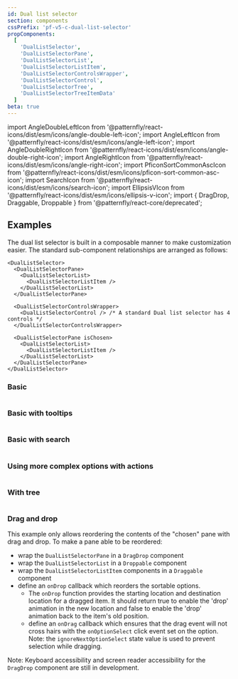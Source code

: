 ```yaml
---
id: Dual list selector
section: components
cssPrefix: 'pf-v5-c-dual-list-selector'
propComponents:
  [
    'DualListSelector',
    'DualListSelectorPane',
    'DualListSelectorList',
    'DualListSelectorListItem',
    'DualListSelectorControlsWrapper',
    'DualListSelectorControl',
    'DualListSelectorTree',
    'DualListSelectorTreeItemData'
  ]
beta: true
---
```


import AngleDoubleLeftIcon from '@patternfly/react-icons/dist/esm/icons/angle-double-left-icon';
import AngleLeftIcon from '@patternfly/react-icons/dist/esm/icons/angle-left-icon';
import AngleDoubleRightIcon from '@patternfly/react-icons/dist/esm/icons/angle-double-right-icon';
import AngleRightIcon from '@patternfly/react-icons/dist/esm/icons/angle-right-icon';
import PficonSortCommonAscIcon from '@patternfly/react-icons/dist/esm/icons/pficon-sort-common-asc-icon';
import SearchIcon from '@patternfly/react-icons/dist/esm/icons/search-icon';
import EllipsisVIcon from '@patternfly/react-icons/dist/esm/icons/ellipsis-v-icon';
import { DragDrop, Draggable, Droppable } from '@patternfly/react-core/deprecated';

## Examples

The dual list selector is built in a composable manner to make customization easier. The standard sub-component relationships are arranged as follows:

```noLive
<DualListSelector>
  <DualListSelectorPane>
    <DualListSelectorList>
      <DualListSelectorListItem />
    </DualListSelectorList>
  </DualListSelectorPane>

  <DualListSelectorControlsWrapper>
    <DualListSelectorControl /> /* A standard Dual list selector has 4 controls */
  </DualListSelectorControlsWrapper>

  <DualListSelectorPane isChosen>
    <DualListSelectorList>
      <DualListSelectorListItem />
    </DualListSelectorList>
  </DualListSelectorPane>
</DualListSelector>
```

### Basic

```ts file="./DualListSelectorBasic.tsx"

```

### Basic with tooltips

```ts file="./DualListSelectorBasicTooltips.tsx"

```

### Basic with search

```ts file="./DualListSelectorBasicSearch.tsx"

```

### Using more complex options with actions

```ts file="./DualListSelectorComplexOptionsActions.tsx"

```

### With tree

```ts file="DualListSelectorTree.tsx"

```

### Drag and drop

This example only allows reordering the contents of the "chosen" pane with drag and drop. To make a pane able to be reordered:

- wrap the `DualListSelectorPane` in a `DragDrop` component
- wrap the `DualListSelectorList` in a `Droppable` component
- wrap the `DualListSelectorListItem` components in a `Draggable` component
- define an `onDrop` callback which reorders the sortable options.
  - The `onDrop` function provides the starting location and destination location for a dragged item. It should return
    true to enable the 'drop' animation in the new location and false to enable the 'drop' animation back to the item's
    old position.
  - define an `onDrag` callback which ensures that the drag event will not cross hairs with the `onOptionSelect` click
    event set on the option. Note: the `ignoreNextOptionSelect` state value is used to prevent selection while dragging.

Note: Keyboard accessibility and screen reader accessibility for the `DragDrop` component are still in development.

```ts file="DualListSelectorDragDrop.tsx"

```
